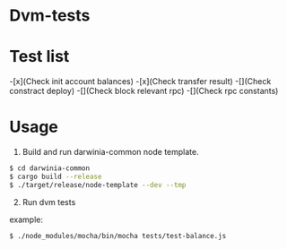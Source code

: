 # Dvm-tests

# Test list

-[x](Check init account balances)
-[x](Check transfer result)
-[](Check constract deploy)
-[](Check block relevant rpc)
-[](Check rpc constants)

# Usage

1. Build and run darwinia-common node template.

```sh
$ cd darwinia-common
$ cargo build --release
$ ./target/release/node-template --dev --tmp
```

2. Run dvm tests

example:

```sh
$ ./node_modules/mocha/bin/mocha tests/test-balance.js
```